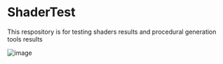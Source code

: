 # ShaderTest

This respository is for testing shaders results and procedural generation tools results 

![image](https://user-images.githubusercontent.com/25109646/147631310-06639994-233f-4b1e-b0a1-3908e04ecc68.png)
